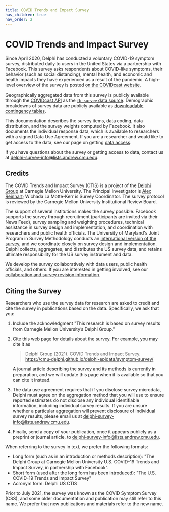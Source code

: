 ```yaml
---
title: COVID Trends and Impact Survey
has_children: true
nav_order: 2
---
```


# COVID Trends and Impact Survey

Since April 2020, Delphi has conducted a voluntary COVID-19 symptom survey,
distributed daily to users in the United States via a partnership with Facebook.
This survey asks respondents about COVID-like symptoms, their behavior (such as
social distancing), mental health, and economic and health impacts they have
experienced as a result of the pandemic. A high-level overview of the survey is
posted [on the COVIDcast website](https://delphi.cmu.edu/covidcast/surveys/).

Geographically aggregated data from this survey is publicly available through
the [COVIDcast API](../api/covidcast.md) as the [`fb-survey` data source](../api/covidcast-signals/fb-survey.md).
Demographic breakdowns of survey data are publicly available as
[downloadable contingency tables](contingency-tables.md).

This documentation describes the survey items, data coding, data distribution,
and the survey weights computed by Facebook. It also documents the individual
response data, which is available to researchers with a signed Data Use
Agreement. If you are a researcher and would like to get access to the data, see
our page on getting [data access](data-access.md).

If you have questions about the survey or getting access to data, contact us at
<delphi-survey-info@lists.andrew.cmu.edu>.

## Credits

The COVID Trends and Impact Survey (CTIS) is a project of the [Delphi
Group](https://delphi.cmu.edu/) at Carnegie Mellon University. The Principal
Investigator is [Alex Reinhart](https://www.refsmmat.com/); Wichada La
Motte-Kerr is Survey Coordinator. The survey protocol is reviewed by the
Carnegie Mellon University Institutional Review Board.

The support of several institutions makes the survey possible. Facebook supports
the survey through recruitment (participants are invited via their News Feed),
survey sampling and weighting procedures, technical assistance in survey design
and implementation, and coordination with researchers and public health
officials. The University of Maryland's Joint Program in Survey Methodology
conducts an [international version of the survey](https://covidmap.umd.edu/),
and we coordinate closely on survey design and implementation. Delphi collects,
aggregates, and distributes the US survey data, and retains ultimate
responsibility for the US survey instrument and data.

We develop the survey collaboratively with data users, public health officials,
and others. If you are interested in getting involved, see our
[collaboration and survey revision information](collaboration-revision.md).

## Citing the Survey

Researchers who use the survey data for research are asked to credit and cite
the survey in publications based on the data. Specifically, we ask that you:

1. Include the acknowledgment "This research is based on survey results from
   Carnegie Mellon University’s Delphi Group."
2. Cite this web page for details about the survey. For example, you may cite it
   as

    > Delphi Group (2021). COVID Trends and Impact Survey.
    > <https://cmu-delphi.github.io/delphi-epidata/symptom-survey/>

    A journal article describing the survey and its methods is currently in
    preparation, and we will update this page when it is available so that you
    can cite it instead.
3. The data use agreement requires that if you disclose survey microdata, Delphi
   must agree on the aggregation method that you will use to ensure reported
   estimates do not disclose any individual identifiable information, including
   individual survey results. If you are unsure whether a particular aggregation
   will prevent disclosure of individual survey results, please email us at
   <delphi-survey-info@lists.andrew.cmu.edu>.
4. Finally, send a copy of your publication, once it appears publicly as a
   preprint or journal article, to <delphi-survey-info@lists.andrew.cmu.edu>.

When referring to the survey in text, we prefer the following formats:

* Long form (such as in an introduction or methods description): "The Delphi
  Group at Carnegie Mellon University U.S. COVID-19 Trends and Impact Survey, in
  partnership with Facebook".
* Short form (used after the long form has been introduced): "The U.S. COVID-19
  Trends and Impact Survey"
* Acronym form: Delphi US CTIS

Prior to July 2021, the survey was known as the COVID Symptom Survey (CSS), and
some older documentation and publication may still refer to this name. We prefer
that new publications and materials refer to the new name.
